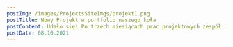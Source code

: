 ```yaml
---
postImg: /images/ProjectsSiteImgs/projekt1.png
postTitle: Nowy Projekt w portfolio naszego koła
postContent: Udało się! Po trzech miesiącach prac projektowych zespół JamStackPB wypuścił pierwszą, testową wersję aplikacji na platformy iOS i Android
postDate: 08.10.2021
---
```

